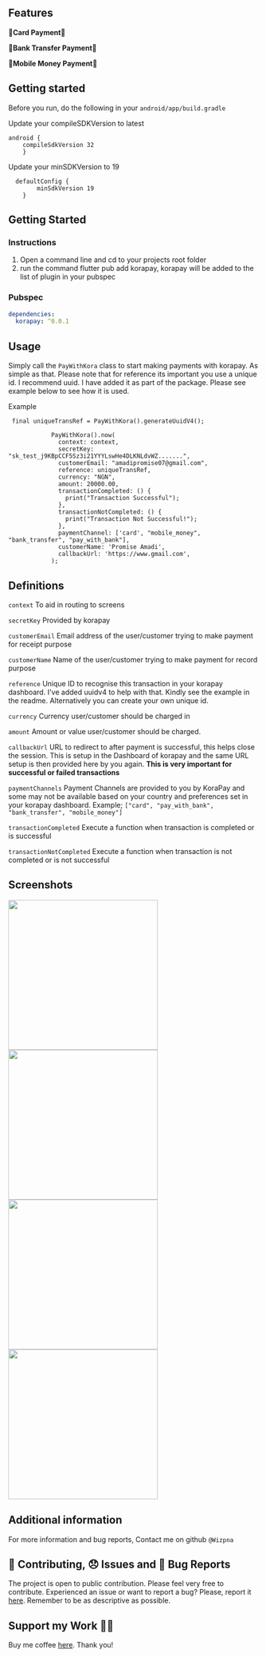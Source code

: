 ## Features

🎉**Card Payment**🎉

🎉**Bank Transfer Payment**🎉

🎉**Mobile Money Payment**🎉

## Getting started

Before you run, do the following in your `android/app/build.gradle`

Update your compileSDKVersion to latest

```
android {
    compileSdkVersion 32
    }
```

Update your minSDKVersion to 19

```
  defaultConfig {
        minSdkVersion 19
    }
```

## Getting Started

### Instructions

1. Open a command line and cd to your projects root folder
2. run the command flutter pub add korapay, korapay will be added to the list of plugin in your pubspec

### Pubspec

```yaml
dependencies:
  korapay: ^0.0.1
```

## Usage

Simply call the `PayWithKora` class to start making payments with korapay. As simple as that. Please note that for reference its important you use a unique id. I recommend uuid. I have added it as part of the package. Please see example below to see how it is used.

Example

```
 final uniqueTransRef = PayWithKora().generateUuidV4();

            PayWithKora().now(
              context: context,
              secretKey: "sk_test_j9KBpCCF5Sz3i21YYYLswHe4DLKNLdvWZ.......",
              customerEmail: "amadipromise07@gmail.com",
              reference: uniqueTransRef,
              currency: "NGN",
              amount: 20000.00,
              transactionCompleted: () {
                print("Transaction Successful");
              },
              transactionNotCompleted: () {
                print("Transaction Not Successful!");
              },
              paymentChannel: ['card', "mobile_money", "bank_transfer", "pay_with_bank"],
              customerName: 'Promise Amadi',
              callbackUrl: 'https://www.gmail.com',
            );
```

## Definitions

`context`
To aid in routing to screens

`secretKey`
Provided by korapay

`customerEmail`
Email address of the user/customer trying to make payment for receipt purpose

`customerName`
Name of the user/customer trying to make payment for record purpose

`reference`
Unique ID to recognise this transaction in your korapay dashboard. I've added uuidv4 to help with that. Kindly see the example in the readme. Alternatively you can create your own unique id.

`currency`
Currency user/customer should be charged in

`amount`
Amount or value user/customer should be charged.

`callbackUrl`
URL to redirect to after payment is successful, this helps close the session. This is setup in the Dashboard of korapay and the same URL setup is then provided here by you again. **This is very important for successful or failed transactions**

`paymentChannels`
Payment Channels are provided to you by KoraPay and some may not be available based on your country and preferences set in your korapay dashboard. Example; `["card", "pay_with_bank", "bank_transfer", "mobile_money"]`

`transactionCompleted`
Execute a function when transaction is completed or is successful

`transactionNotCompleted`
Execute a function when transaction is not completed or is not successful

## Screenshots

<img alt="" src="https://raw.githubusercontent.com/Wizpna/korapay/master/images/IMG_2921.PNG" width= 300/> <img alt="" src="https://raw.githubusercontent.com/Wizpna/korapay/master/images/IMG_2922.PNG" width= 300/>
<img alt="" src="https://raw.githubusercontent.com/Wizpna/korapay/master/images/IMG_2923.PNG" width= 300/> <img alt="" src="https://raw.githubusercontent.com/Wizpna/korapay/master/images/IMG_2924.PNG" width= 300/>

## Additional information

For more information and bug reports, Contact me on github `@Wizpna`

## 📝 Contributing, 😞 Issues and 🐛 Bug Reports

The project is open to public contribution. Please feel very free to contribute. Experienced an issue or want to report a bug? Please, report it <a href="https://github.com/Wizpna/korapay/issues">here</a>. Remember to be as descriptive as possible.

## Support my Work 🙏🏽
Buy me coffee <a href="https://www.buymeacoffee.com/Bzfan73">here</a>. Thank you!